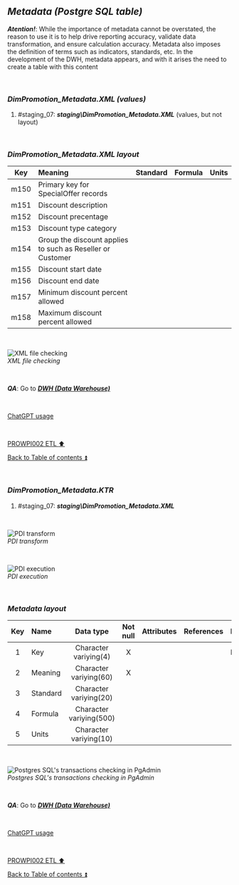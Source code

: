 ## **_Metadata (Postgre SQL table)_**  

**_Atention!_**: While the importance of metadata cannot be overstated, the reason to use it is to help drive reporting accuracy, validate data transformation, and ensure calculation accuracy. Metadata also imposes the definition of terms such as indicators, standards, etc. In the development of the DWH, metadata appears, and with it arises the need to create a table with this content  

<p><br></p>  

### **_DimPromotion\_Metadata.XML (values)_**  
  1. #staging_07: **_staging\DimPromotion\_Metadata.XML_** (values, but not layout)  

<p><br></p>  

### **_DimPromotion\_Metadata.XML layout_**  

| Key      	| Meaning                                 | Standard              | Formula                                                                  | Units |
| :-------: | :-------------------------------------- | :-------------------: | :----------------------------------------------------------------------- | :---: |
| m150      | Primary key for SpecialOffer records    |                       |                                                                          |       |
| m151      | Discount description                    |                       |                                                                          |       |
| m152      | Discount precentage                     |                       |                                                                          |       |
| m153      | Discount type category                  |                       |                                                                          |       |
| m154      | Group the discount applies to such as Reseller or Customer |                       |                                                                          |       |
| m155      | Discount start date                     |                       |                                                                          |       |
| m156      | Discount end date                       |                       |                                                                          |       |
| m157      | Minimum discount percent allowed        |                       |                                                                          |       |
| m158      | Maximum discount percent allowed        |                       |                                                                          |       |

<p><br></p>  

![XML file checking](https://i.imgur.com/smrCLf9.png)  
_XML file checking_  

<p><br></p>

**_QA_**: Go to **_[DWH (Data Warehouse)](dwh.md)_**  

<p><br></p> 

[ChatGPT usage](../CHATGPT_USAGE.md)  

<p><br></p> 

[PROWPI002 ETL :arrow_up:](prowpi002_etl_adventureworksdw2022_db.md)  

[Back to Table of contents :arrow_double_up:](../README.md)  

<p><br></p>  

### **_DimPromotion\_Metadata.KTR_**  
  1. #staging_07: **_staging\DimPromotion\_Metadata.XML_**  

<p><br></p>  

![PDI transform](https://i.imgur.com/OeGauFn.png)  
_PDI transform_  

<p><br></p>  

![PDI execution](https://i.imgur.com/G5n6qyF.png)  
_PDI execution_ 

<p><br></p>  

### **_Metadata layout_**  

| Key	| Name                  | Data type              | Not null | Attributes | References            | Description |
| :-: | :-------------------- | :--------------------: | :------: | :--------- | :-------------------- | :-----------| 
| 1   | Key                   | Character variying(4)  | X        |            |                       | PK,FK       |
| 2   | Meaning               | Character variying(60) | X        |            |                       |             |
| 3   | Standard              | Character variying(20) |          |            |                       |             |
| 4   | Formula               | Character variying(500)|          |            |                       |             |
| 5   | Units                 | Character variying(10) |          |            |                       |             |

<p><br></p>  

![Postgres SQL's transactions checking in PgAdmin](https://i.imgur.com/46IQGUR.png)  
_Postgres SQL's transactions checking in PgAdmin_  

<p><br></p> 

**_QA_**: Go to **_[DWH (Data Warehouse)](dwh.md)_**  

<p><br></p> 

[ChatGPT usage](../CHATGPT_USAGE.md)  

<p><br></p> 

[PROWPI002 ETL :arrow_up:](prowpi002_etl_adventureworksdw2022_db.md)  

[Back to Table of contents :arrow_double_up:](../README.md)  